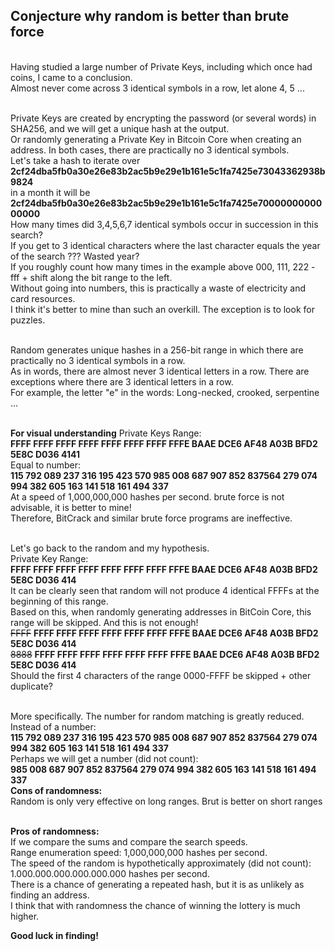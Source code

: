 ## Conjecture why random is better than brute force
<br>Having studied a large number of Private Keys, including which once had coins, I came to a conclusion. 
<br>Almost never come across 3 identical symbols in a row, let alone 4, 5 ...

<br>Private Keys are created by encrypting the password (or several words) in SHA256, and we will get a unique hash at the output.
<br>Or randomly generating a Private Key in Bitcoin Core when creating an address. In both cases, there are practically no 3 identical symbols.
<br>Let's take a hash to iterate over
<br>**2cf24dba5fb0a30e26e83b2ac5b9e29e1b161e5c1fa7425e73043362938b9824**
<br>in a month it will be
<br>**2cf24dba5fb0a30e26e83b2ac5b9e29e1b161e5c1fa7425e7000000000000000**
<br>How many times did 3,4,5,6,7 identical symbols occur in succession in this search?
<br>If you get to 3 identical characters where the last character equals the year of the search ??? Wasted year?
<br>If you roughly count how many times in the example above 000, 111, 222 - fff + shift along the bit range to the left. 
<br>Without going into numbers, this is practically a waste of electricity and card resources. 
<br>I think it's better to mine than such an overkill. The exception is to look for puzzles.

<br>Random generates unique hashes in a 256-bit range in which there are practically no 3 identical symbols in a row. 
<br>As in words, there are almost never 3 identical letters in a row. There are exceptions where there are 3 identical letters in a row. 
<br>For example, the letter "e" in the words: Long-necked, crooked, serpentine ...

<br>**For visual understanding**
Private Keys Range:<br>
**FFFF FFFF FFFF FFFF FFFF FFFF FFFF FFFE BAAE DCE6 AF48 A03B BFD2 5E8C D036 4141**
<br>Equal to number:
<br>**115 792 089 237 316 195 423 570 985 008 687 907 852 837564 279 074 994 382 605 163 141 518 161 494 337**
<br>At a speed of 1,000,000,000 hashes per second. brute force is not advisable, it is better to mine!
<br>Therefore, BitCrack and similar brute force programs are ineffective.

<br>Let's go back to the random and my hypothesis.
<br>Private Key Range:
<br>**FFFF FFFF FFFF FFFF FFFF FFFF FFFF FFFE BAAE DCE6 AF48 A03B BFD2 5E8C D036 414**
<br>It can be clearly seen that random will not produce 4 identical FFFFs at the beginning of this range.
<br>Based on this, when randomly generating addresses in BitCoin Core, this range will be skipped. And this is not enough!
<br>~~FFFF~~ **FFFF FFFF FFFF FFFF FFFF FFFF FFFE BAAE DCE6 AF48 A03B BFD2 5E8C D036 414**
<br>~~8888~~ **FFFF FFFF FFFF FFFF FFFF FFFF FFFE BAAE DCE6 AF48 A03B BFD2 5E8C D036 414**
<br>Should the first 4 characters of the range 0000-FFFF be skipped + other duplicate?

<br>More specifically. The number for random matching is greatly reduced.
<br>Instead of a number:
<br>**115 792 089 237 316 195 423 570 985 008 687 907 852 837564 279 074 994 382 605 163 141 518 161 494 337**
<br>Perhaps we will get a number (did not count):
<br>**985 008 687 907 852 837564 279 074 994 382 605 163 141 518 161 494 337**
<br>**Cons of randomness:**
<br>Random is only very effective on long ranges. Brut is better on short ranges 

<br>**Pros of randomness:**
<br>If we compare the sums and compare the search speeds.
<br>Range enumeration speed: 1,000,000,000 hashes per second.
<br>The speed of the random is hypothetically approximately (did not count): 1.000.000.000.000.000.000 hashes per second.
<br>There is a chance of generating a repeated hash, but it is as unlikely as finding an address.
<br>I think that with randomness the chance of winning the lottery is much higher.

**Good luck in finding!** 
